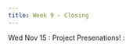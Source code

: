 ```yaml
---
title: Week 9 - Closing
---
```


Wed Nov 15
: Project Presenations!
   : <!--[Notebook](#), [Solutions](#) -->

<!-- : **Homework**{: .label .label-blue }Example name, SQL -->
  <!-- : [Solutions](#) -->